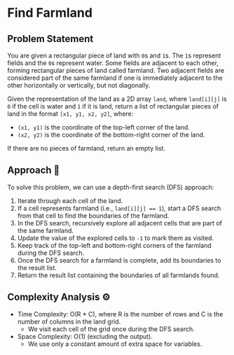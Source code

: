 # Find Farmland

## Problem Statement

You are given a rectangular piece of land with `0`s and `1`s. The `1`s represent fields and the `0`s represent water. Some fields are adjacent to each other, forming rectangular pieces of land called farmland. Two adjacent fields are considered part of the same farmland if one is immediately adjacent to the other horizontally or vertically, but not diagonally.

Given the representation of the land as a 2D array `land`, where `land[i][j]` is `0` if the cell is water and `1` if it is land, return a list of rectangular pieces of land in the format `[x1, y1, x2, y2]`, where:

- `(x1, y1)` is the coordinate of the top-left corner of the land.
- `(x2, y2)` is the coordinate of the bottom-right corner of the land.

If there are no pieces of farmland, return an empty list.

## Approach 🌟

To solve this problem, we can use a depth-first search (DFS) approach:

1. Iterate through each cell of the land.
2. If a cell represents farmland (i.e., `land[i][j] == 1`), start a DFS search from that cell to find the boundaries of the farmland.
3. In the DFS search, recursively explore all adjacent cells that are part of the same farmland.
4. Update the value of the explored cells to `-1` to mark them as visited.
5. Keep track of the top-left and bottom-right corners of the farmland during the DFS search.
6. Once the DFS search for a farmland is complete, add its boundaries to the result list.
7. Return the result list containing the boundaries of all farmlands found.

## Complexity Analysis ⚙️

- Time Complexity: O(R * C), where R is the number of rows and C is the number of columns in the land grid.
  - We visit each cell of the grid once during the DFS search.
- Space Complexity: O(1) (excluding the output).
  - We use only a constant amount of extra space for variables.
